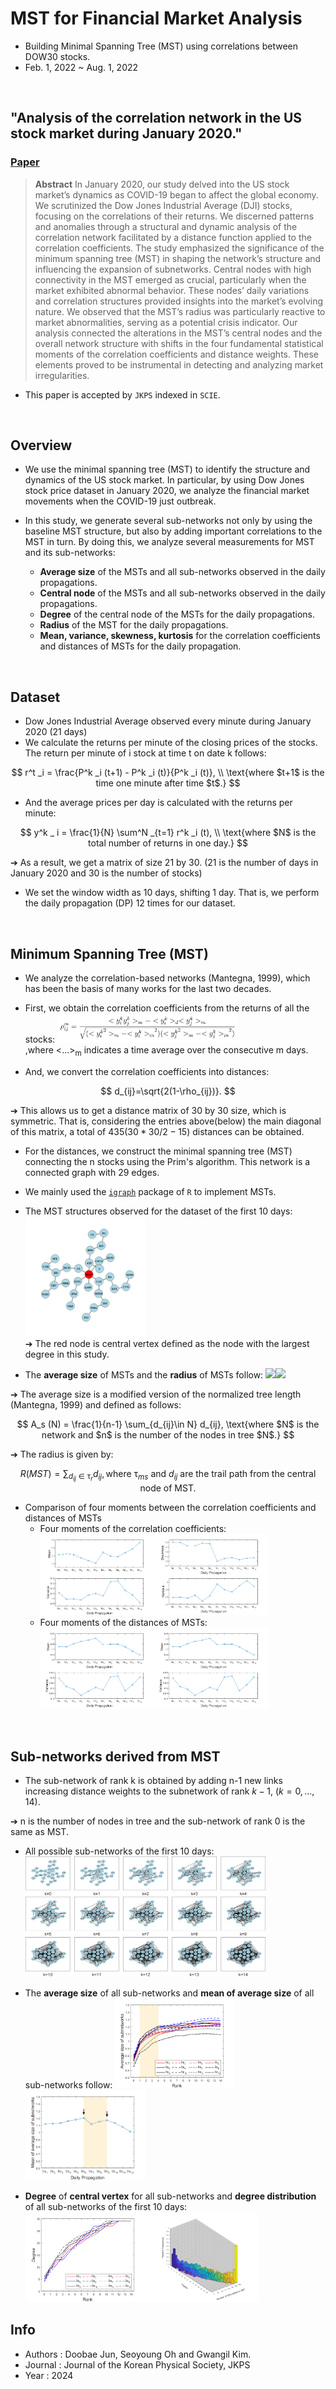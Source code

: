 # MST for Financial Market Analysis
- Building Minimal Spanning Tree (MST) using correlations between DOW30 stocks.
- Feb. 1, 2022 ~ Aug. 1, 2022


&nbsp;
&nbsp;
&nbsp;


## "Analysis of the correlation network in the US stock market during January 2020."  
### [Paper](https://link.springer.com/article/10.1007/s40042-024-01196-3)
> **Abstract** In January 2020, our study delved into the US stock market’s dynamics as COVID-19 began to affect the global economy. We scrutinized the Dow Jones Industrial Average (DJI) stocks, focusing on the correlations of their returns. We discerned patterns and anomalies through a structural and dynamic analysis of the correlation network facilitated by a distance function applied to the correlation coefficients. The study emphasized the significance of the minimum spanning tree (MST) in shaping the network’s structure and influencing the expansion of subnetworks. Central nodes with high connectivity in the MST emerged as crucial, particularly when the market exhibited abnormal behavior. These nodes’ daily variations and correlation structures provided insights into the market’s evolving nature. We observed that the MST’s radius was particularly reactive to market abnormalities, serving as a potential crisis indicator. Our analysis connected the alterations in the MST’s central nodes and the overall network structure with shifts in the four fundamental statistical moments of the correlation coefficients and distance weights. These elements proved to be instrumental in detecting and analyzing market irregularities.
- This paper is accepted by `JKPS` indexed in `SCIE`.

&nbsp;
&nbsp;
&nbsp;

## Overview

- We use the minimal spanning tree (MST) to identify the structure and dynamics of the US stock market. In particular, by using Dow Jones stock price dataset in  January 2020, we analyze the financial market movements when the COVID-19 just outbreak.

- In this study, we generate several sub-networks not only by using the baseline MST structure, but also by adding important correlations to the MST in turn.  By doing this, we analyze several measurements for MST and its sub-networks:
  - **Average size** of the MSTs and all sub-networks observed in the daily propagations.
  - **Central node** of the MSTs and all sub-networks observed in the daily propagations.
  - **Degree** of the central node of the MSTs for the daily propagations.
  - **Radius** of the MST for the daily propagations.
  - **Mean, variance, skewness, kurtosis** for the correlation coefficients and distances of MSTs for the daily propagation.

&nbsp;
&nbsp;
&nbsp;

## Dataset

- Dow Jones Industrial Average observed every minute during January 2020 (21 days)
- We calculate the returns per minute of the closing prices of the stocks. The return per minute of i stock at time t on date k follows:

$$
r^t _i = \frac{P^k _i (t+1) - P^k _i (t)}{P^k _i (t)}, \\
\text{where $t+1$ is the time one minute after time $t$.}
$$

- And the average prices per day is calculated with the returns per minute:

$$
y^k _ i = \frac{1}{N} \sum^N _{t=1} r^k _i (t), \\
\text{where $N$ is the total number of returns in one day.}
$$
   
➔ As a result, we get a matrix of size 21 by 30. (21 is the number of days in January 2020 and 30 is the number of stocks)   

- We set the window width as 10 days, shifting 1 day. That is, we perform the daily propagation (DP) 12 times for our dataset.

&nbsp;
&nbsp;
&nbsp;


## Minimum Spanning Tree (MST)
- We analyze the correlation-based networks (Mantegna, 1999), which has been the basis of many works for the last two decades.

- First, we obtain the correlation coefficients from the returns of all the stocks:
  <img src = "https://github.com/standing-o/MST_for_financial_market_analysis/blob/master/figs/corr_formula.png" width=60%>   
,where <...><sub>m</sub> indicates a time average over the consecutive m days.   

- And, we convert the correlation coefficients into distances:   

$$
d_{ij}=\sqrt{2(1-\rho_{ij})}.
$$

➔ This allows us to get a distance matrix of 30 by 30 size, which is symmetric. 
That is, considering the entries above(below) the main diagonal of this matrix, a total of $435 (30*30/2 - 15)$ distances can be obtained.   

- For the distances, we construct the minimal spanning tree (MST) connecting the n stocks using the Prim's algorithm. This network is a connected graph with 29 edges.
- We mainly used the [`igraph`](https://igraph.org/r/doc/mst.html) package of `R` to implement MSTs.
- The MST structures observed for the dataset of the first 10 days:   
  <img src = 'https://github.com/standing-o/MST_for_financial_market_analysis/blob/master/figs/mst_dp1.png' width=40%>    
➔ The red node is central vertex defined as the node with the largest degree in this study.   

- The **average size** of MSTs and the **radius** of MSTs follow:
<img src='D:\Desktop\Github\MST_for_financial_market_analysis\figs\average_size_of_mst.png' width=40%><img src='D:\Desktop\Github\MST_for_financial_market_analysis\figs\radius_of_mst.png' width=40%>   
   
➔ The average size is a modified version of the normalized tree length (Mantegna, 1999) and defined as follows:   

$$
A_s (N) = \frac{1}{n-1} \sum_{d_{ij}\in N} d_{ij},
\text{where $N$ is the network and $n$ is the number of the nodes in tree $N$.}
$$


➔ The radius is given by:   

$$
R (MST) = \sum_{d_{ij}\in \uptau_r} d_{ij},
\text{where $\uptau_{ms}$ and $d_{ij}$ are the trail path from the central node of MST.}
$$

- Comparison of four moments between the correlation coefficients and distances of MSTs
  - Four moments of the correlation coefficients:   
<img src='https://github.com/standing-o/MST_for_financial_market_analysis/blob/master/figs/corr_mean_var.png' width=40%><img src='https://github.com/standing-o/MST_for_financial_market_analysis/blob/master/figs/corr_skew_kurt.png' width=40%>   
  - Four moments of the distances of MSTs:   
<img src='https://github.com/standing-o/MST_for_financial_market_analysis/blob/master/figs/mst_dist_mean_var.png' width=40%><img src='https://github.com/standing-o/MST_for_financial_market_analysis/blob/master/figs/mst_dist_mean_var.png' width=40%>   


&nbsp;
&nbsp;
&nbsp;


## Sub-networks derived from MST

- The sub-network of rank k is obtained by adding n-1 new links increasing distance weights to the subnetwork of rank $k-1$, $(k=0,...,14)$.    


➔ n is the number of nodes in tree and the sub-network of rank 0 is the same as MST.   
  
- All possible sub-networks of the first 10 days:
  <img src='https://github.com/standing-o/MST_for_financial_market_analysis/blob/master/figs/all_subnetworks_for_dp1.png' width=80%>   

- The **average size** of all sub-networks and **mean of average size** of all sub-networks follow:
  <img src='https://github.com/standing-o/MST_for_financial_market_analysis/blob/master/figs/average_size_of_all_subnetworks.png' width=40%><img src='https://github.com/standing-o/MST_for_financial_market_analysis/blob/master/figs/mean_of_average_size_of_all_subnetworks.png' width=40%>   

- **Degree** of **central vertex** for all sub-networks and **degree distribution** of all sub-networks of the first 10 days:   
  <img src='https://github.com/standing-o/MST_for_financial_market_analysis/blob/master/figs/degree_of_central_vertex_for_subnetworks.png' width=40%><img src='https://github.com/standing-o/MST_for_financial_market_analysis/blob/master/figs/dp1_degree_distribution_of_subnetworks.png' width=37.5%>   


## Info
- Authors : Doobae Jun, Seoyoung Oh and Gwangil Kim. 
- Journal : Journal of the Korean Physical Society, JKPS
- Year : 2024







